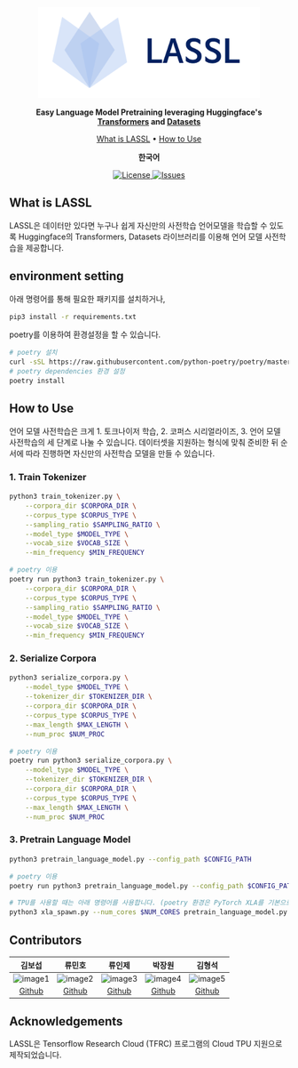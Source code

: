 <div align="center">

<img src="docs/source/imgs/logo.png" width="400px">

**Easy Language Model Pretraining leveraging Huggingface's [Transformers](https://github.com/huggingface/transformers) and [Datasets](https://github.com/huggingface/datasets)**

<p align="center">
  <a href="#what-is-lassl">What is LASSL</a> •
  <a href="#how-to-use">How to Use</a>
</p>

<p>
    <b>한국어</b>
</p>

<p align="center">
    <a href="https://github.com/lassl/lassl/blob/master/LICENSE">
        <img alt="License" src="https://img.shields.io/badge/license-MIT-blue.svg">
    </a>
    <a href="https://github.com/lassl/lassl/issues">
        <img alt="Issues" src="https://img.shields.io/github/issues/lassl/lassl">
    </a>
</p>

</div>

## What is LASSL
LASSL은 데이터만 있다면 누구나 쉽게 자신만의 사전학습 언어모델을 학습할 수 있도록 Huggingface의 Transformers, Datasets 라이브러리를 이용해 언어 모델 사전학습을 제공합니다.

## environment setting
아래 명령어를 통해 필요한 패키지를 설치하거나,
```bash
pip3 install -r requirements.txt
```

poetry를 이용하여 환경설정을 할 수 있습니다.
```bash
# poetry 설치
curl -sSL https://raw.githubusercontent.com/python-poetry/poetry/master/get-poetry.py | python -
# poetry dependencies 환경 설정
poetry install
```

## How to Use
언어 모델 사전학습은 크게 1. 토크나이저 학습, 2. 코퍼스 시리얼라이즈, 3. 언어 모델 사전학습의 세 단계로 나눌 수 있습니다. 데이터셋을 지원하는 형식에 맞춰 준비한 뒤 순서에 따라 진행하면 자신만의 사전학습 모델을 만들 수 있습니다.

### 1. Train Tokenizer
```bash
python3 train_tokenizer.py \
    --corpora_dir $CORPORA_DIR \
    --corpus_type $CORPUS_TYPE \
    --sampling_ratio $SAMPLING_RATIO \
    --model_type $MODEL_TYPE \
    --vocab_size $VOCAB_SIZE \
    --min_frequency $MIN_FREQUENCY
```

```bash
# poetry 이용
poetry run python3 train_tokenizer.py \
    --corpora_dir $CORPORA_DIR \
    --corpus_type $CORPUS_TYPE \
    --sampling_ratio $SAMPLING_RATIO \
    --model_type $MODEL_TYPE \
    --vocab_size $VOCAB_SIZE \
    --min_frequency $MIN_FREQUENCY
```

### 2. Serialize Corpora
```bash
python3 serialize_corpora.py \
    --model_type $MODEL_TYPE \
    --tokenizer_dir $TOKENIZER_DIR \
    --corpora_dir $CORPORA_DIR \
    --corpus_type $CORPUS_TYPE \
    --max_length $MAX_LENGTH \
    --num_proc $NUM_PROC
```

```bash
# poetry 이용
poetry run python3 serialize_corpora.py \
    --model_type $MODEL_TYPE \
    --tokenizer_dir $TOKENIZER_DIR \
    --corpora_dir $CORPORA_DIR \
    --corpus_type $CORPUS_TYPE \
    --max_length $MAX_LENGTH \
    --num_proc $NUM_PROC
```

### 3. Pretrain Language Model
```bash
python3 pretrain_language_model.py --config_path $CONFIG_PATH
```

```bash
# poetry 이용
poetry run python3 pretrain_language_model.py --config_path $CONFIG_PATH
```

```bash
# TPU를 사용할 때는 아래 명령어를 사용합니다. (poetry 환경은 PyTorch XLA를 기본으로 제공하지 않습니다.)
python3 xla_spawn.py --num_cores $NUM_CORES pretrain_language_model.py --config_path $CONFIG_PATH
```

## Contributors
김보섭|류민호|류인제|박장원|김형석
:-:|:-:|:-:|:-:|:-:
![image1][image1]|![image2][image2]|![image3][image3]|![image4][image4]|![image5][image5]
[Github](https://github.com/seopbo)|[Github](https://github.com/bzantium)|[Github](https://github.com/iron-ij)|[Github](https://github.com/monologg)|[Github](https://github.com/alxiom)

[image1]: https://avatars.githubusercontent.com/seopbo
[image2]: https://avatars.githubusercontent.com/bzantium
[image3]: https://avatars.githubusercontent.com/iron-ij
[image4]: https://avatars.githubusercontent.com/monologg
[image5]: https://avatars.githubusercontent.com/alxiom

## Acknowledgements
LASSL은 Tensorflow Research Cloud (TFRC) 프로그램의 Cloud TPU 지원으로 제작되었습니다.
